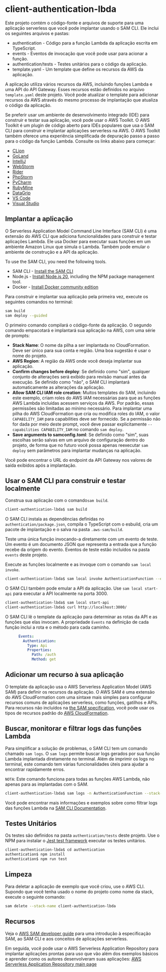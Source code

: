 # client-authentication-lbda

Este projeto contém o código-fonte e arquivos de suporte para uma aplicação serverless que você pode implantar usando o SAM CLI. Ele inclui os seguintes arquivos e pastas:

- authentication - Código para a função Lambda da aplicação escrita em TypeScript.
- events - Eventos de invocação que você pode usar para acionar a função.
- authentication/tests - Testes unitários para o código da aplicação.
- template.yaml - Um template que define os recursos da AWS da aplicação.

A aplicação utiliza vários recursos da AWS, incluindo funções Lambda e uma API do API Gateway. Esses recursos estão definidos no arquivo `template.yaml` deste projeto. Você pode atualizar o template para adicionar recursos da AWS através do mesmo processo de implantação que atualiza o código da aplicação.

Se preferir usar um ambiente de desenvolvimento integrado (IDE) para construir e testar sua aplicação, você pode usar o AWS Toolkit.
O AWS Toolkit é um plugin de código aberto para IDEs populares que usa o SAM CLI para construir e implantar aplicações serverless na AWS. O AWS Toolkit também oferece uma experiência simplificada de depuração passo a passo para o código da função Lambda. Consulte os links abaixo para começar:

* [CLion](https://docs.aws.amazon.com/toolkit-for-jetbrains/latest/userguide/welcome.html)
* [GoLand](https://docs.aws.amazon.com/toolkit-for-jetbrains/latest/userguide/welcome.html)
* [IntelliJ](https://docs.aws.amazon.com/toolkit-for-jetbrains/latest/userguide/welcome.html)
* [WebStorm](https://docs.aws.amazon.com/toolkit-for-jetbrains/latest/userguide/welcome.html)
* [Rider](https://docs.aws.amazon.com/toolkit-for-jetbrains/latest/userguide/welcome.html)
* [PhpStorm](https://docs.aws.amazon.com/toolkit-for-jetbrains/latest/userguide/welcome.html)
* [PyCharm](https://docs.aws.amazon.com/toolkit-for-jetbrains/latest/userguide/welcome.html)
* [RubyMine](https://docs.aws.amazon.com/toolkit-for-jetbrains/latest/userguide/welcome.html)
* [DataGrip](https://docs.aws.amazon.com/toolkit-for-jetbrains/latest/userguide/welcome.html)
* [VS Code](https://docs.aws.amazon.com/toolkit-for-vscode/latest/userguide/welcome.html)
* [Visual Studio](https://docs.aws.amazon.com/toolkit-for-visual-studio/latest/user-guide/welcome.html)

## Implantar a aplicação

O Serverless Application Model Command Line Interface (SAM CLI) é uma extensão do AWS CLI que adiciona funcionalidades para construir e testar aplicações Lambda. Ele usa Docker para executar suas funções em um ambiente Amazon Linux que simula o Lambda. Também pode emular o ambiente de construção e a API da aplicação.

To use the SAM CLI, you need the following tools.

* SAM CLI - [Install the SAM CLI](https://docs.aws.amazon.com/serverless-application-model/latest/developerguide/serverless-sam-cli-install.html)
* Node.js - [Install Node.js 20](https://nodejs.org/en/), including the NPM package management tool.
* Docker - [Install Docker community edition](https://hub.docker.com/search/?type=edition&offering=community)

Para construir e implantar sua aplicação pela primeira vez, execute os seguintes comandos no terminal:

```bash
sam build
sam deploy --guided
```

O primeiro comando compilará o código-fonte da aplicação. O segundo comando empacotará e implantará sua aplicação na AWS, com uma série de prompts:

* **Stack Name**: O nome da pilha a ser implantada no CloudFormation. Deve ser único para sua conta e região. Uma boa sugestão é usar o nome do projeto.
* **AWS Region**:  A região da AWS onde você deseja implantar sua aplicação.
* **Confirm changes before deploy**: Se definido como "sim", qualquer conjunto de alterações será exibido para revisão manual antes da execução. Se definido como "não", o SAM CLI implantará automaticamente as alterações da aplicação.
* **Allow SAM CLI IAM role creation**: Muitos templates do SAM, incluindo este exemplo, criam roles do AWS IAM necessárias para que as funções AWS Lambda incluídas acessem serviços da AWS. Por padrão, essas permissões são limitadas ao mínimo necessário. Para implantar uma pilha do AWS CloudFormation que cria ou modifica roles do IAM, o valor `CAPABILITY_IAM` para capabilities deve ser fornecido. Se a permissão não for dada por meio deste prompt, você deve passar explicitamente `--capabilities CAPABILITY_IAM` no comando `sam deploy`.
* **Save arguments to samconfig.toml**: Se definido como "sim", suas escolhas serão salvas em um arquivo de configuração dentro do projeto, de forma que no futuro você possa apenas reexecutar `sam deploy` sem parâmetros para implantar mudanças na aplicação.

Você pode encontrar o URL do endpoint da API Gateway nos valores de saída exibidos após a implantação.

## Usar o SAM CLI para construir e testar localmente

Construa sua aplicação com o comando`sam build`.

```bash
client-authentication-lbda$ sam build
```

O SAM CLI instala as dependências definidas no `authentication/package.json`, compila o TypeScript com o esbuild, cria um pacote de implantação e o salva na pasta `.aws-sam/build`.

Teste uma única função invocando-a diretamente com um evento de teste. Um evento é um documento JSON que representa a entrada que a função recebe da origem do evento. Eventos de teste estão incluídos na pasta `events` deste projeto.

Execute as funções localmente e as invoque com o comando `sam local invoke`.

```bash
client-authentication-lbda$ sam local invoke AuthenticationFunction --event events/event.json
```

O SAM CLI também pode emular a API da aplicação. Use `sam local start-api` para executar a API localmente na porta 3000.

```bash
client-authentication-lbda$ sam local start-api
client-authentication-lbda$ curl http://localhost:3000/
```

O SAM CLI lê o template da aplicação para determinar as rotas da API e as funções que elas invocam. A propriedade `Events` na definição de cada função inclui a rota e o método para cada caminho.

```yaml
      Events:
        Authentication:
          Type: Api
          Properties:
            Path: /auth
            Method: get
```

## Adicionar um recurso à sua aplicação
O template da aplicação usa o AWS Serverless Application Model (AWS SAM) para definir os recursos da aplicação. O AWS SAM é uma extensão do AWS CloudFormation com uma sintaxe mais simples para configurar recursos comuns de aplicações serverless, como funções, gatilhos e APIs. Para recursos não incluídos na [the SAM specification](https://github.com/awslabs/serverless-application-model/blob/master/versions/2016-10-31.md), você pode usar os tipos de recursos padrão do [AWS CloudFormation](https://docs.aws.amazon.com/AWSCloudFormation/latest/UserGuide/aws-template-resource-type-ref.html).

## Buscar, monitorar e filtrar logs das funções Lambda

Para simplificar a solução de problemas, o SAM CLI tem um comando chamado `sam logs`. O `sam logs` permite buscar logs gerados por sua função Lambda implantada diretamente no terminal. Além de imprimir os logs no terminal, este comando tem várias funcionalidades úteis para ajudar a encontrar rapidamente erros.

`NOTA`: Este comando funciona para todas as funções AWS Lambda, não apenas para as implantadas com o SAM.

```bash
client-authentication-lbda$ sam logs -n AuthenticationFunction --stack-name client-authentication-lbda --tail
```

Você pode encontrar mais informações e exemplos sobre como filtrar logs das funções Lambda na [SAM CLI Documentation](https://docs.aws.amazon.com/serverless-application-model/latest/developerguide/serverless-sam-cli-logging.html).

## Testes Unitários

Os testes são definidos na pasta `authentication/tests` deste projeto. Use o NPM para instalar o [Jest test framework](https://jestjs.io/) executar os testes unitários.

```bash
client-authentication-lbda$ cd authentication
authentication$ npm install
authentication$ npm run test
```

## Limpeza

Para deletar a aplicação de exemplo que você criou, use o AWS CLI. Supondo que você tenha usado o nome do projeto como nome da stack, execute o seguinte comando:

```bash
sam delete --stack-name client-authentication-lbda
```

## Recursos

Veja o [AWS SAM developer guide](https://docs.aws.amazon.com/serverless-application-model/latest/developerguide/what-is-sam.html) para uma introdução à especificação SAM, ao SAM CLI e aos conceitos de aplicações serverless.

Em seguida, você pode usar o AWS Serverless Application Repository para implantar aplicações prontas para uso que vão além dos exemplos básicos e aprender como os autores desenvolveram suas aplicações: [AWS Serverless Application Repository main page](https://aws.amazon.com/serverless/serverlessrepo/)
